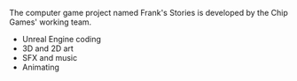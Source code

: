 The computer game project named Frank's Stories is developed by the Chip Games' working team.
- Unreal Engine coding
- 3D and 2D art
- SFX and music
- Animating

